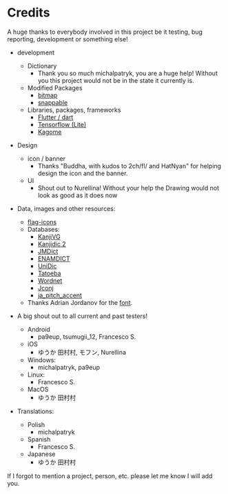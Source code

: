 # Credits

A huge thanks to everybody involved in this project be it testing, bug reporting, development or something else!

* development
  * Dictionary
    * Thank you so much michalpatryk, you are a huge help! Without you this project would not be in the state it currently is.
  * Modified Packages
    * [bitmap](https://github.com/renancaraujo/bitmap)
    * [snappable](https://github.com/MarcinusX/snappable)
  * Libraries, packages, frameworks
    * [Flutter / dart](https://github.com/flutter/flutter)
    * [Tensorflow (Lite)](https://github.com/tensorflow/tensorflow)
    * [Kagome](https://github.com/Kagami/kagome)
* Design
  * icon / banner
    * Thanks "Buddha, with kudos to 2ch/fl/ and HatNyan" for helping design the icon and the banner.
  * UI
    * Shout out to Nurellina! Without your help the Drawing would not look as good as it does now
* Data, images and other resources:
  * [flag-icons](https://github.com/lipis/flag-icons)
  * Databases:
    * [KanjiVG](https://kanjivg.tagaini.net/)
    * [Kanjidic 2](http://www.edrdg.org/wiki/index.php/KANJIDIC_Project)
    * [JMDict](https://www.edrdg.org/enamdict/enamdict_doc.html)
    * [ENAMDICT](https://www.edrdg.org/enamdict/enamdict_doc.html)
    * [UniDic](https://clrd.ninjal.ac.jp/unidic/)
    * [Tatoeba](https://tatoeba.org/en/)
    * [Wordnet](https://bond-lab.github.io/wnja/eng/index.html)
    * [Jconj](https://github.com/yamagoya/jconj)
    * [ja_pitch_accent](https://github.com/kishimoto-tsuneyo/ja_pitch_accent)
  * Thanks Adrian Jordanov for the [font](https://www.1001fonts.com/theater-font.html).

* A big shout out to all current and past testers!
  * Android
    * pa9eup, tsumugii_12, Francesco S.
  * iOS
    * ゆうか 田村村, モフン, Nurellina
  * Windows:
    * michalpatryk, pa9eup
  * Linux:
    * Francesco S.
  * MacOS
    * ゆうか 田村村
* Translations:
  * Polish
    * michalpatryk
  * Spanish
    * Francesco S.
  * Japanese
    * ゆうか 田村村

If I forgot to mention a project, person, etc. please let me know I will add you.
